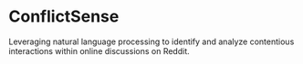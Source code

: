 # ConflictSense
Leveraging natural language processing to identify and analyze contentious interactions within online discussions on Reddit.
